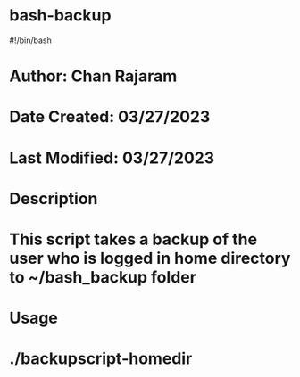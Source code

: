 # bash-backup

#!/bin/bash

# Author: Chan Rajaram
# Date Created: 03/27/2023
# Last Modified: 03/27/2023

# Description
# This script takes a backup of the user who is logged in home directory to ~/bash_backup folder

# Usage
# ./backupscript-homedir

